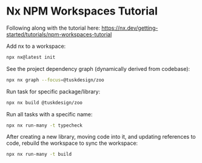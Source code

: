 # Nx NPM Workspaces Tutorial

Following along with the tutorial here: https://nx.dev/getting-started/tutorials/npm-workspaces-tutorial

Add nx to a workspace: 
```bash
npx nx@latest init
```

See the project dependency graph (dynamically derived from codebase):
```bash
npx nx graph --focus=@tuskdesign/zoo
```

Run task for specific package/library:
```bash
npx nx build @tuskdesign/zoo
```

Run all tasks with a specific name:
```bash
npx nx run-many -t typecheck
```

After creating a new library, moving code into it, and updating references to code, rebuild the workspace to sync the workspace:
```bash
npx nx run-many -t build
```